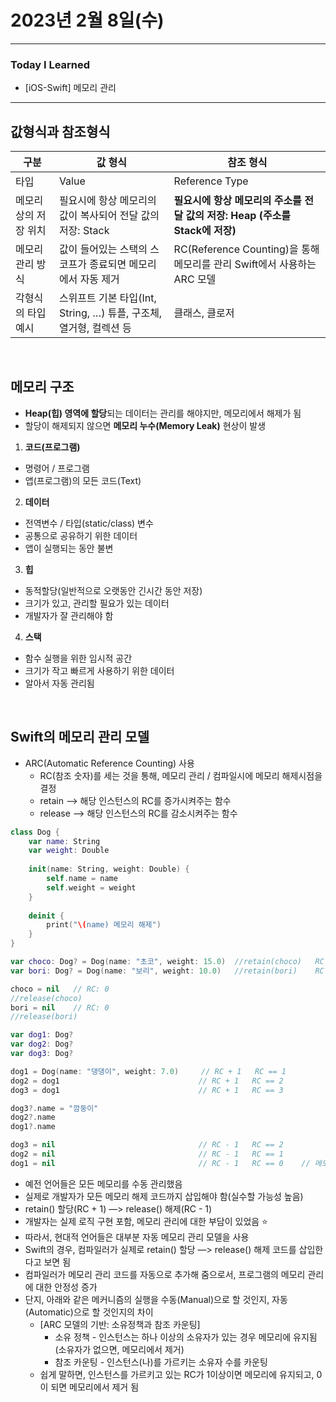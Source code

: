 # 2023년 2월 8일(수)

---

### Today I Learned 

- [iOS-Swift] 메모리 관리

---

## 값형식과 참조형식

| 구분                  | 값 형식                                                      | 참조 형식                                                    |
| --------------------- | ------------------------------------------------------------ | ------------------------------------------------------------ |
| 타입                  | Value                                                        | Reference Type                                               |
| 메모리 상의 저장 위치 | 필요시에 항상 메모리의 값이 복사되어 전달 값의 저장: Stack   | **필요시에 항상 메모리의 주소를 전달 값의 저장: Heap (주소를 Stack에 저장)** |
| 메모리 관리 방식      | 값이 들어있는 스택의 스코프가 종료되면 메모리에서 자동 제거  | RC(Reference Counting)을 통해 메모리를 관리 Swift에서 사용하는 ARC 모델 |
| 각형식의 타입 예시    | 스위프트 기본 타입(Int, String, …) 튜플, 구조체, 열거형, 컬렉션 등 | 클래스, 클로저                                               |

<br/>

## 메모리 구조

- **Heap(힙) 영역에 할당**되는 데이터는 관리를 해야지만, 메모리에서 해제가 됨
- 할당이 해제되지 않으면 **메모리 누수(Memory Leak)** 현상이 발생

1. **코드(프로그램)**

- 명령어 / 프로그램
- 앱(프로그램)의 모든 코드(Text)

2. **데이터**

- 전역변수 / 타입(static/class) 변수
- 공통으로 공유하기 위한 데이터
- 앱이 실행되는 동안 불변

3. **힙**

- 동적할당(일반적으로 오랫동안 긴시간 동안 저장)
- 크기가 있고, 관리할 필요가 있는 데이터
- 개발자가 잘 관리해야 함

4. **스택**

- 함수 실행을 위한 임시적 공간
- 크기가 작고 빠르게 사용하기 위한 데이터
- 알아서 자동 관리됨

<br/>

## Swift의 메모리 관리 모델

- ARC(Automatic Reference Counting) 사용
  - RC(참조 숫자)를 세는 것을 통해, 메모리 관리 / 컴파일시에 메모리 해제시점을 결정
  - retain —> 해당 인스턴스의 RC를 증가시켜주는 함수
  - release —> 해당 인스턴스의 RC를 감소시켜주는 함수

```swift
class Dog {
    var name: String
    var weight: Double
    
    init(name: String, weight: Double) {
        self.name = name
        self.weight = weight
    }
    
    deinit {
        print("\(name) 메모리 해제")
    }
}

var choco: Dog? = Dog(name: "초코", weight: 15.0)  //retain(choco)   RC: 1
var bori: Dog? = Dog(name: "보리", weight: 10.0)   //retain(bori)    RC: 1

choco = nil   // RC: 0
//release(choco)
bori = nil    // RC: 0
//release(bori)

var dog1: Dog?
var dog2: Dog?
var dog3: Dog?

dog1 = Dog(name: "댕댕이", weight: 7.0)     // RC + 1   RC == 1
dog2 = dog1                               // RC + 1   RC == 2
dog3 = dog1                               // RC + 1   RC == 3

dog3?.name = "깜둥이"
dog2?.name
dog1?.name

dog3 = nil                                // RC - 1   RC == 2
dog2 = nil                                // RC - 1   RC == 1
dog1 = nil                                // RC - 1   RC == 0    // 메모리 해제
```

- 예전 언어들은 모든 메모리를 수동 관리했음
- 실제로 개발자가 모든 메모리 해제 코드까지 삽입해야 함(실수할 가능성 높음)
- retain() 할당(RC + 1) —> release() 해제(RC - 1)
- 개발자는 실제 로직 구현 포함, 메모리 관리에 대한 부담이 있었음 ⭐️
- 따라서, 현대적 언어들은 대부분 자동 메모리 관리 모델을 사용
- Swift의 경우, 컴파일러가 실제로 retain() 할당 —> release() 해제 코드를 삽입한다고 보면 됨
- 컴파일러가 메모리 관리 코드를 자동으로 추가해 줌으로서, 프로그램의 메모리 관리에 대한 안정성 증가
- 단지, 아래와 같은 메커니즘의 실행을 수동(Manual)으로 할 것인지, 자동(Automatic)으로 할 것인지의 차이
  - [ARC 모델의 기반: 소유정책과 참조 카운팅]
    - 소유 정책 - 인스턴스는 하나 이상의 소유자가 있는 경우 메모리에 유지됨(소유자가 없으면, 메모리에서 제거)
    - 참조 카운팅 - 인스턴스(나)를 가르키는 소유자 수를 카운팅
  - 쉽게 말하면, 인스턴스를 가르키고 있는 RC가 1이상이면 메모리에 유지되고, 0이 되면 메모리에서 제거 됨